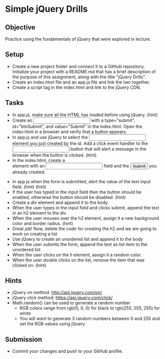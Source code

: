 # Simple jQuery Drills
## Objective
Practice using the fundamentals of jQuery that were explored in lecture.

## Setup
* Create a new project folder and connect it to a GitHub repository. Initialize your project with a README.md that has a brief description of the purpose of this assignment, along with the title "jQuery Drills".
* Create an index.html file and an app.js file and link the two together.
* Create a script tag in the index.html and link to the jQuery CDN.
## Tasks
* In app.js, make sure all the HTML has loaded before using jQuery. (hint)
* Create an <input> with a type="submit", id="btnSubmit", and value="Submit" in the index.html. Open the index.html in a browser and verify that a button appears.
* In app.js and use jQuery to select the <input> element you just created by the id.
Add a click event handler to the <input> button that will alert a message in the browser when the button is clicked. (hint)
* In the index.html, create a <form> element with an <input type="text"> field and the <input type="submit"> you already created.
* In app.js when the form is submitted, alert the value of the text input field. (hint) (hint)
* If the user has typed in the input field then the button should be enabled, otherwise the button should be disabled. (hint)
* Create a div element and append it to the body.
* When the user types in the input field and clicks submit, append the text in an h2 element to the div
* When the user mouses over the h2 element, assign it a new background color and border radius. (hint)
* Great job! Now, delete the code for creating the h2 and we are going to work on creating a list
* Use jQuery to create an unordered list and append it to the body
* When the user submits the form, append the text as list item to the unordered list
* When the user clicks on the li element, assign it a random color.
* When the user double clicks on the list, remove the item that was clicked on. (hint)
## Hints
* jQuery on method: http://api.jquery.com/on/
* jQuery click method: https://api.jquery.com/click/
* Math.random() can be used to generate a random number
    * RGB colors range from rgb(0, 0, 0) for black to rgb(255, 255, 255) for white
    * You will want to generate 3 random numbers between 0 and 255 and set the RGB values using jQuery
## Submission
* Commit your changes and push to your GitHub profile.